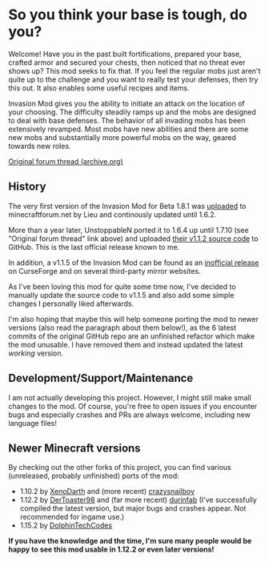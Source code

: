 # So you think your base is tough, do you?
Welcome! Have you in the past built fortifications, prepared your base, crafted armor and secured your chests, then noticed that no threat ever shows up? This mod seeks to fix that. If you feel the regular mobs just aren't quite up to the challenge and you want to really test your defenses, then try this out. It also enables some useful recipes and items.

Invasion Mod gives you the ability to initiate an attack on the location of your choosing. The difficulty steadily ramps up and the mobs are designed to deal with base defenses. The behavior of all invading mobs has been extensively revamped. Most mobs have new abilities and there are some new mobs and substantially more powerful mobs on the way, geared towards new roles.


[Original forum thread (archive.org)](https://web.archive.org/web/20171226031645/https://www.minecraftforum.net/forums/mapping-and-modding-java-edition/minecraft-mods/2235041-invasion-mod-so-you-think-your-base-is-tough)

## History
The very first version of the Invasion Mod for Beta 1.8.1 was [uploaded](https://web.archive.org/web/20171223101702/http://www.minecraftforum.net/forums/mapping-and-modding-java-edition/minecraft-mods/1278438-1-6-2-forge-invasion-mod-v0-12-0-so-you-think) to minecraftforum.net by Lieu and continously updated until 1.6.2.

More than a year later, UnstoppableN ported it to 1.6.4 up until 1.7.10 (see "Original forum thread" link above) and uploaded [their v1.1.2 source code](https://github.com/UnstoppableN/Invasion-mod) to GitHub. This is the last official release known to me.

In addition, a v1.1.5 of the Invasion Mod can be found as an [inofficial release](https://www.curseforge.com/minecraft/mc-mods/invasions) on CurseForge and on several third-party mirror websites.

As I've been loving this mod for quite some time now, I've decided to manually update the source code to v1.1.5 and also add some simple changes I personally liked afterwards.

I'm also hoping that maybe this will help someone porting the mod to newer versions (also read the paragraph about them below!), as the 6 latest commits of the original GitHub repo are an unfinished refactor which make the mod unusable. I have removed them and instead updated the latest _working_ version.

## Development/Support/Maintenance
I am not actually developing this project. However, I might still make small changes to the mod.
Of course, you're free to open issues if you encounter bugs and especially crashes and PRs are always welcome, including new language files!

## Newer Minecraft versions
By checking out the other forks of this project, you can find various (unreleased, probably unfinished) ports of the mod:
- 1.10.2 by [XenoDarth](https://github.com/XenoDarth/invasion1.2.0a-mc1.10.2) and (more recent) [crazysnailboy](https://github.com/crazysnailboy/Invasion)
- 1.12.2 by [DerToaster98](https://github.com/DerToaster98/Invasion) and (far more recent) [durinfab](https://github.com/durinfab/Invasion) (I've successfully compiled the latest version, but major bugs and crashes appear. Not recommended for ingame use.)
- 1.15.2 by [DolphinTechCodes](https://github.com/DolphinTechCodes/Invasion)

**If you have the knowledge and the time, I'm sure many people would be happy to see this mod usable in 1.12.2 or even later versions!**
